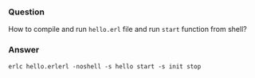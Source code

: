 ### Question
How to compile and run `hello.erl` file and run `start` function from
shell?


### Answer
`erlc hello.erlerl -noshell -s hello start -s init stop`


